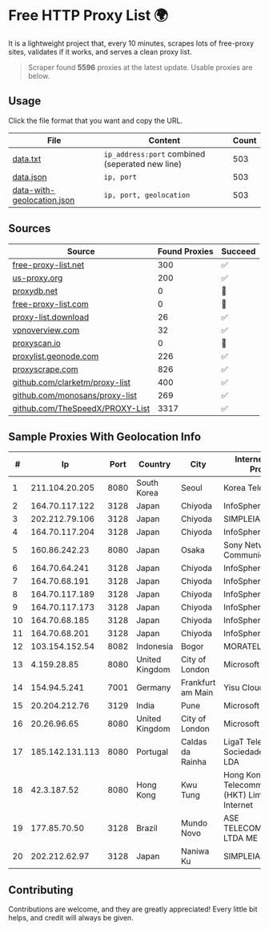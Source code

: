 
# Free HTTP Proxy List 🌍

It is a lightweight project that, every 10 minutes, scrapes lots of free-proxy sites, validates if it works, and serves a clean proxy list.


> Scraper found **5596** proxies at the latest update. Usable proxies are below.

## Usage

Click the file format that you want and copy the URL.


|File|Content|Count|
|----|-------|-----|
|[data.txt](https://raw.githubusercontent.com/themiralay/Proxy-List-World/master/data.txt)|`ip_address:port` combined (seperated new line)|503|
|[data.json](https://raw.githubusercontent.com/themiralay/Proxy-List-World/master/data.json)|`ip, port`|503|
|[data-with-geolocation.json](https://raw.githubusercontent.com/themiralay/Proxy-List-World/master/data-with-geolocation.json)|`ip, port, geolocation`|503|

## Sources

|Source|Found Proxies|Succeed|
|------|-------------|-------|
|[free-proxy-list.net](https://free-proxy-list.net)|300|✅|
|[us-proxy.org](https://www.us-proxy.org)|200|✅|
|[proxydb.net](http://proxydb.net)|0|🚫|
|[free-proxy-list.com](https://free-proxy-list.com/?page=&port=&type%5B%5D=http&type%5B%5D=https&up_time=0&search=Search)|0|🚫|
|[proxy-list.download](https://www.proxy-list.download/HTTP)|26|✅|
|[vpnoverview.com](https://vpnoverview.com/privacy/anonymous-browsing/free-proxy-servers)|32|✅|
|[proxyscan.io](https://www.proxyscan.io)|0|🚫|
|[proxylist.geonode.com](https://proxylist.geonode.com/api/proxy-list?limit=300&page=1&sort_by=lastChecked&sort_type=desc&protocols=http,https)|226|✅|
|[proxyscrape.com](https://api.proxyscrape.com/v2/?request=displayproxies&protocol=http&timeout=10000&country=all&ssl=all&anonymity=all)|826|✅|
|[github.com/clarketm/proxy-list](https://raw.githubusercontent.com/clarketm/proxy-list/master/proxy-list-raw.txt)|400|✅|
|[github.com/monosans/proxy-list](https://raw.githubusercontent.com/monosans/proxy-list/main/proxies/http.txt)|269|✅|
|[github.com/TheSpeedX/PROXY-List](https://raw.githubusercontent.com/TheSpeedX/PROXY-List/master/http.txt)|3317|✅|


## Sample Proxies With Geolocation Info

|#|Ip|Port|Country|City|Internet Service Provider|
|-|--|----|-------|----|-------------------------|
|1|211.104.20.205|8080|South Korea|Seoul|Korea Telecom|
|2|164.70.117.122|3128|Japan|Chiyoda|InfoSphere|
|3|202.212.79.106|3128|Japan|Chiyoda|SIMPLEIA|
|4|164.70.117.204|3128|Japan|Chiyoda|InfoSphere|
|5|160.86.242.23|8080|Japan|Osaka|Sony Network Communications Inc|
|6|164.70.64.241|3128|Japan|Chiyoda|InfoSphere|
|7|164.70.68.191|3128|Japan|Chiyoda|InfoSphere|
|8|164.70.117.189|3128|Japan|Chiyoda|InfoSphere|
|9|164.70.117.173|3128|Japan|Chiyoda|InfoSphere|
|10|164.70.68.185|3128|Japan|Chiyoda|InfoSphere|
|11|164.70.68.201|3128|Japan|Chiyoda|InfoSphere|
|12|103.154.152.54|8082|Indonesia|Bogor|MORATELINDONAP|
|13|4.159.28.85|8080|United Kingdom|City of London|Microsoft Corporation|
|14|154.94.5.241|7001|Germany|Frankfurt am Main|Yisu Cloud|
|15|20.204.212.76|3129|India|Pune|Microsoft Corporation|
|16|20.26.96.65|8080|United Kingdom|City of London|Microsoft Corporation|
|17|185.142.131.113|8080|Portugal|Caldas da Rainha|LigaT Telecom Sociedade Unipessoal LDA|
|18|42.3.187.52|8080|Hong Kong|Kwu Tung|Hong Kong Telecommunications (HKT) Limited Mass Internet|
|19|177.85.70.50|3128|Brazil|Mundo Novo|ASE TELECOMUNICAÇÕES LTDA ME|
|20|202.212.62.97|3128|Japan|Naniwa Ku|SIMPLEIA|



## Contributing

Contributions are welcome, and they are greatly appreciated! Every
little bit helps, and credit will always be given.

